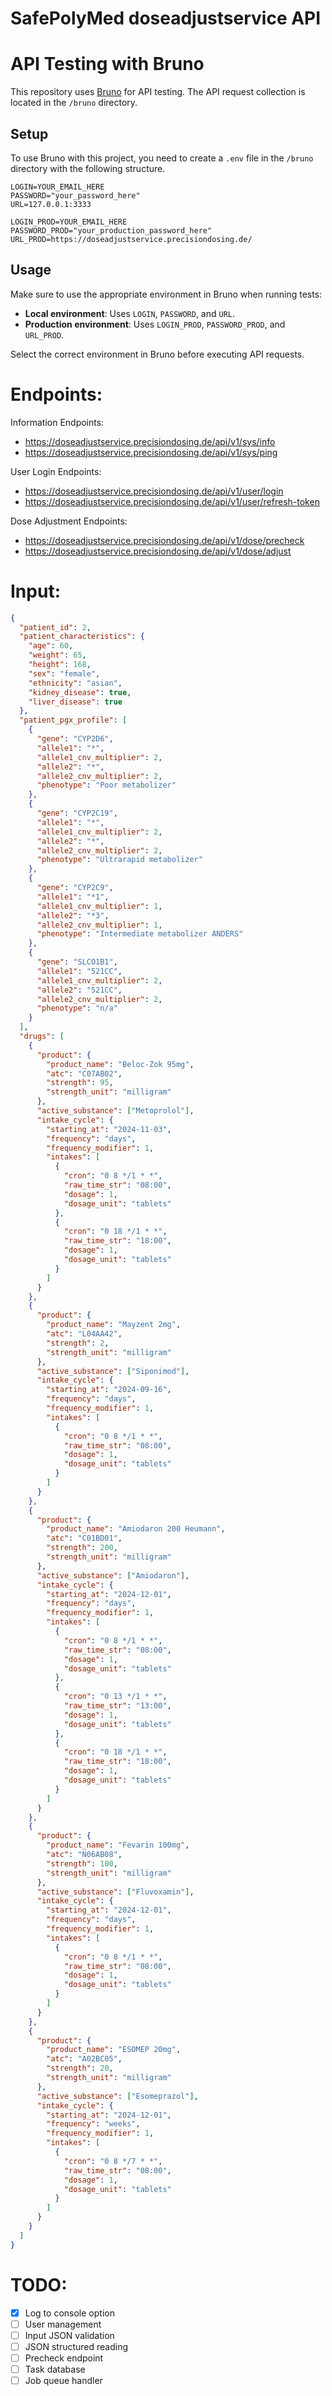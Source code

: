 # SafePolyMed doseadjustservice API

# API Testing with Bruno

This repository uses [Bruno](https://www.usebruno.com/) for API testing. The API request collection is located in the `/bruno` directory.

## Setup

To use Bruno with this project, you need to create a `.env` file in the `/bruno` directory with the following structure.

```
LOGIN=YOUR_EMAIL_HERE
PASSWORD="your_password_here"
URL=127.0.0.1:3333

LOGIN_PROD=YOUR_EMAIL_HERE
PASSWORD_PROD="your_production_password_here"
URL_PROD=https://doseadjustservice.precisiondosing.de/
```

## Usage

Make sure to use the appropriate environment in Bruno when running tests:

- **Local environment**: Uses `LOGIN`, `PASSWORD`, and `URL`.
- **Production environment**: Uses `LOGIN_PROD`, `PASSWORD_PROD`, and `URL_PROD`.

Select the correct environment in Bruno before executing API requests.

# Endpoints:

Information Endpoints:

- https://doseadjustservice.precisiondosing.de/api/v1/sys/info
- https://doseadjustservice.precisiondosing.de/api/v1/sys/ping

User Login Endpoints:

- https://doseadjustservice.precisiondosing.de/api/v1/user/login
- https://doseadjustservice.precisiondosing.de/api/v1/user/refresh-token

Dose Adjustment Endpoints:

- https://doseadjustservice.precisiondosing.de/api/v1/dose/precheck
- https://doseadjustservice.precisiondosing.de/api/v1/dose/adjust

# Input:

```json
{
  "patient_id": 2,
  "patient_characteristics": {
    "age": 60,
    "weight": 65,
    "height": 168,
    "sex": "female",
    "ethnicity": "asian",
    "kidney_disease": true,
    "liver_disease": true
  },
  "patient_pgx_profile": [
    {
      "gene": "CYP2D6",
      "allele1": "*",
      "allele1_cnv_multiplier": 2,
      "allele2": "*",
      "allele2_cnv_multiplier": 2,
      "phenotype": "Poor metabolizer"
    },
    {
      "gene": "CYP2C19",
      "allele1": "*",
      "allele1_cnv_multiplier": 2,
      "allele2": "*",
      "allele2_cnv_multiplier": 2,
      "phenotype": "Ultrarapid metabolizer"
    },
    {
      "gene": "CYP2C9",
      "allele1": "*1",
      "allele1_cnv_multiplier": 1,
      "allele2": "*3",
      "allele2_cnv_multiplier": 1,
      "phenotype": "Intermediate metabolizer ANDERS"
    },
    {
      "gene": "SLCO1B1",
      "allele1": "521CC",
      "allele1_cnv_multiplier": 2,
      "allele2": "521CC",
      "allele2_cnv_multiplier": 2,
      "phenotype": "n/a"
    }
  ],
  "drugs": [
    {
      "product": {
        "product_name": "Beloc-Zok 95mg",
        "atc": "C07AB02",
        "strength": 95,
        "strength_unit": "milligram"
      },
      "active_substance": ["Metoprolol"],
      "intake_cycle": {
        "starting_at": "2024-11-03",
        "frequency": "days",
        "frequency_modifier": 1,
        "intakes": [
          {
            "cron": "0 8 */1 * *",
            "raw_time_str": "08:00",
            "dosage": 1,
            "dosage_unit": "tablets"
          },
          {
            "cron": "0 18 */1 * *",
            "raw_time_str": "18:00",
            "dosage": 1,
            "dosage_unit": "tablets"
          }
        ]
      }
    },
    {
      "product": {
        "product_name": "Mayzent 2mg",
        "atc": "L04AA42",
        "strength": 2,
        "strength_unit": "milligram"
      },
      "active_substance": ["Siponimod"],
      "intake_cycle": {
        "starting_at": "2024-09-16",
        "frequency": "days",
        "frequency_modifier": 1,
        "intakes": [
          {
            "cron": "0 8 */1 * *",
            "raw_time_str": "08:00",
            "dosage": 1,
            "dosage_unit": "tablets"
          }
        ]
      }
    },
    {
      "product": {
        "product_name": "Amiodaron 200 Heumann",
        "atc": "C01BD01",
        "strength": 200,
        "strength_unit": "milligram"
      },
      "active_substance": ["Amiodaron"],
      "intake_cycle": {
        "starting_at": "2024-12-01",
        "frequency": "days",
        "frequency_modifier": 1,
        "intakes": [
          {
            "cron": "0 8 */1 * *",
            "raw_time_str": "08:00",
            "dosage": 1,
            "dosage_unit": "tablets"
          },
          {
            "cron": "0 13 */1 * *",
            "raw_time_str": "13:00",
            "dosage": 1,
            "dosage_unit": "tablets"
          },
          {
            "cron": "0 18 */1 * *",
            "raw_time_str": "18:00",
            "dosage": 1,
            "dosage_unit": "tablets"
          }
        ]
      }
    },
    {
      "product": {
        "product_name": "Fevarin 100mg",
        "atc": "N06AB08",
        "strength": 100,
        "strength_unit": "milligram"
      },
      "active_substance": ["Fluvoxamin"],
      "intake_cycle": {
        "starting_at": "2024-12-01",
        "frequency": "days",
        "frequency_modifier": 1,
        "intakes": [
          {
            "cron": "0 8 */1 * *",
            "raw_time_str": "08:00",
            "dosage": 1,
            "dosage_unit": "tablets"
          }
        ]
      }
    },
    {
      "product": {
        "product_name": "ESOMEP 20mg",
        "atc": "A02BC05",
        "strength": 20,
        "strength_unit": "milligram"
      },
      "active_substance": ["Esomeprazol"],
      "intake_cycle": {
        "starting_at": "2024-12-01",
        "frequency": "weeks",
        "frequency_modifier": 1,
        "intakes": [
          {
            "cron": "0 8 */7 * *",
            "raw_time_str": "08:00",
            "dosage": 1,
            "dosage_unit": "tablets"
          }
        ]
      }
    }
  ]
}
```

# TODO:

- [x] Log to console option
- [ ] User management
- [ ] Input JSON validation
- [ ] JSON structured reading
- [ ] Precheck endpoint
- [ ] Task database
- [ ] Job queue handler
